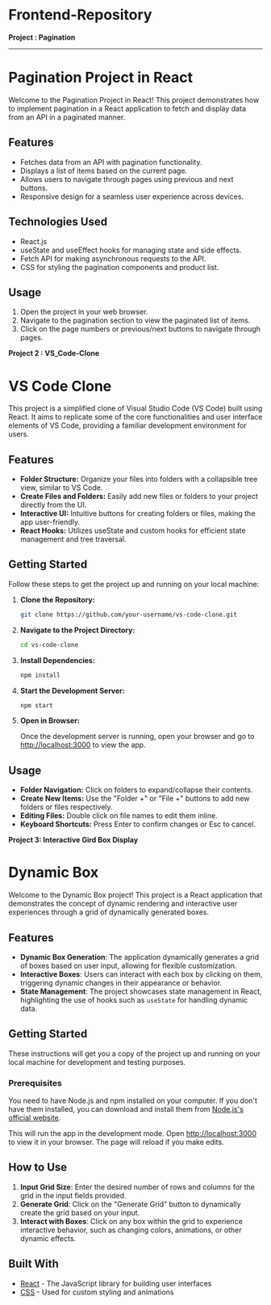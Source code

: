 # Frontend-Repository

**Project : Pagination**

---

# Pagination Project in React

Welcome to the Pagination Project in React! This project demonstrates how to implement pagination in a React application to fetch and display data from an API in a paginated manner.

## Features

- Fetches data from an API with pagination functionality.
- Displays a list of items based on the current page.
- Allows users to navigate through pages using previous and next buttons.
- Responsive design for a seamless user experience across devices.

## Technologies Used

- React.js
- useState and useEffect hooks for managing state and side effects.
- Fetch API for making asynchronous requests to the API.
- CSS for styling the pagination components and product list.

## Usage

1. Open the project in your web browser.
2. Navigate to the pagination section to view the paginated list of items.
3. Click on the page numbers or previous/next buttons to navigate through pages.


**Project 2 : VS_Code-Clone**

# VS Code Clone

This project is a simplified clone of Visual Studio Code (VS Code) built using React. It aims to replicate some of the core functionalities and user interface elements of VS Code, providing a familiar development environment for users.

## Features

- **Folder Structure:** Organize your files into folders with a collapsible tree view, similar to VS Code.
- **Create Files and Folders:** Easily add new files or folders to your project directly from the UI.
- **Interactive UI:** Intuitive buttons for creating folders or files, making the app user-friendly.
- **React Hooks:** Utilizes useState and custom hooks for efficient state management and tree traversal.

## Getting Started

Follow these steps to get the project up and running on your local machine:

1. **Clone the Repository:**

   ```bash
   git clone https://github.com/your-username/vs-code-clone.git
   ```

2. **Navigate to the Project Directory:**

   ```bash
   cd vs-code-clone
   ```

3. **Install Dependencies:**

   ```bash
   npm install
   ```

4. **Start the Development Server:**

   ```bash
   npm start
   ```

5. **Open in Browser:**

   Once the development server is running, open your browser and go to [http://localhost:3000](http://localhost:3000) to view the app.

## Usage

- **Folder Navigation:** Click on folders to expand/collapse their contents.
- **Create New Items:** Use the "Folder +" or "File +" buttons to add new folders or files respectively.
- **Editing Files:** Double click on file names to edit them inline.
- **Keyboard Shortcuts:** Press Enter to confirm changes or Esc to cancel.


**Project 3: Interactive Gird Box Display**
# Dynamic Box

Welcome to the Dynamic Box project! This project is a React application that demonstrates the concept of dynamic rendering and interactive user experiences through a grid of dynamically generated boxes.

## Features

- **Dynamic Box Generation**: The application dynamically generates a grid of boxes based on user input, allowing for flexible customization.
- **Interactive Boxes**: Users can interact with each box by clicking on them, triggering dynamic changes in their appearance or behavior.
- **State Management**: The project showcases state management in React, highlighting the use of hooks such as `useState` for handling dynamic data.

## Getting Started

These instructions will get you a copy of the project up and running on your local machine for development and testing purposes.

### Prerequisites

You need to have Node.js and npm installed on your computer. If you don't have them installed, you can download and install them from [Node.js's official website](https://nodejs.org/).

This will run the app in the development mode. Open [http://localhost:3000](http://localhost:3000) to view it in your browser. The page will reload if you make edits.

## How to Use

1. **Input Grid Size**: Enter the desired number of rows and columns for the grid in the input fields provided.
2. **Generate Grid**: Click on the "Generate Grid" button to dynamically create the grid based on your input.
3. **Interact with Boxes**: Click on any box within the grid to experience interactive behavior, such as changing colors, animations, or other dynamic effects.

## Built With

- [React](https://reactjs.org/) - The JavaScript library for building user interfaces
- [CSS](https://developer.mozilla.org/en-US/docs/Web/CSS) - Used for custom styling and animations
